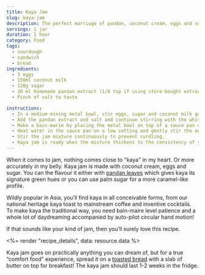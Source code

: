 ```yaml
---
title: Kaya Jam
slug: kaya-jam
description: The perfect marriage of pandan, coconut cream, eggs and sugar
servings: 1 jar
duration: 1 hour
category: Food
tags:
  - sourdough
  - sandwich
  - bread
ingredients:
  - 3 eggs
  - 150ml coconut milk
  - 120g sugar
  - 30 ml homemade pandan extract (1/8 tsp if using store-bought extract)
  - Pinch of salt to taste

instructions:
  - In a medium mixing metal bowl, stir eggs, sugar and coconut milk gently without creating bubbles into a smooth batter
  - Add the pandan extract and salt and continue stirring with the whisk
  - Make a bain-marie by placing the metal bowl on top of a sauce pan of similar size
  - Heat water in the sauce pan on a low setting and gently stir the egg-coconut milk mixture with the whisk
  - Stir the jam mixture continuously to prevent curdling,
  - Kaya jam is ready when the mixture thickens to the consistency of your choice, usually around the 45-60 minute mark.
---
```


When it comes to jam, nothing comes close to "kaya" in my heart. Or more accurately in my belly. Kaya jam is made with coconut cream, eggs and sugar. You can the flavour it either with [pandan leaves](https://en.wikipedia.org/wiki/Pandanus_amaryllifolius) which gives kaya its signature green hues or you can use palm sugar for a more caramel-like profile.

Wildly popular in Asia, you’ll find kaya in all conceivable forms, from our national heritage kaya toast to mainstream coffee and inventive cocktails. To make kaya the traditional way, you need bain-maire level patience and a whole lot of daydreaming accompanied by auto-pilot circular hand motion!

If that sounds like your kind of jam, then you’ll surely love this recipe.

<%= render "recipe_details", data: resource.data %>

Kaya jam goes on practically anything you can dream of, but for a true “comfort food” experience, spread it on a [toasted bread](__GHOST_URL__/sourdough-sandwich-bread/) with a slab of butter on top for breakfast! The kaya jam should last 1-2 weeks in the fridge.
